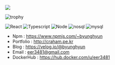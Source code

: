 <!-- ![trophy](https://github-profile-trophy.vercel.app/?username=byunghyun) -->
<!-- ![byunghyun's github stats](https://github-readme-stats.vercel.app/api?username=byunghyun&show_icons=true) -->
<!-- [![byunghyun's github stats](https://github-readme-stats.vercel.app/api/top-langs/?username=byunghyun&show_icons=true&hide_border=true&title_color=004386&icon_color=004386&layout=compact)](https://github.com/byunghyun)
 -->
 
![](https://komarev.com/ghpvc/?username=byunghyun&color=red)
<!-- 
[![byunghyun's github stats](https://github-readme-stats.vercel.app/api/top-langs/?username=byunghyun&show_icons=true&hide_border=true&title_color=004386&icon_color=004386&layout=compact)](https://github.com/byunghyun) -->
![trophy](https://github-profile-trophy.vercel.app/?username=byunghyun)

![React](https://img.shields.io/badge/-React(Next.js)-007acc?style=for-the-badge&logo=react&logoColor=fff)
![Typescript](https://img.shields.io/badge/-TypeScript-007acc?style=for-the-badge&logo=typescript&logoColor=fff)
![Node](https://img.shields.io/badge/-Nodejs(Express)-6fba53?style=for-the-badge&logo=node.js&logoColor=fff)
![nosql](https://img.shields.io/badge/-nosql(mongodb)-6fba53?style=for-the-badge&logo=mysql&logoColor=fff)
![mysql](https://img.shields.io/badge/-mysql-de8a00?style=for-the-badge&logo=mysql&logoColor=fff)

<!-- ![trophy](https://github-profile-trophy.vercel.app/?username=byunghyun) -->
- Npm : <a href='https://www.npmjs.com/~byunghyun'>https://www.npmjs.com/~byunghyun</a>
- Portfolio : http://craham.pe.kr
- Blog : https://velog.io/@byunghyun
- Email : eer3481@gmail.com
- DockerHub : https://hub.docker.com/u/eer3481

